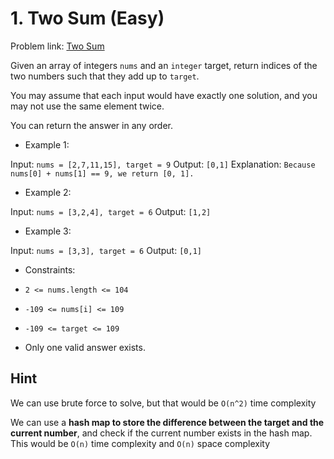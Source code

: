 # 1. Two Sum (Easy)

Problem link: [Two Sum](https://leetcode.com/problems/two-sum)

Given an array of integers `nums` and an `integer` target, return indices of the two numbers such that they add up to `target`.

You may assume that each input would have exactly one solution, and you may not use the same element twice.

You can return the answer in any order.

- Example 1:

Input: `nums = [2,7,11,15], target = 9`
Output: `[0,1]`
Explanation: `Because nums[0] + nums[1] == 9, we return [0, 1].`

- Example 2:

Input: `nums = [3,2,4], target = 6`
Output: `[1,2]`

- Example 3:

Input: `nums = [3,3], target = 6`
Output: `[0,1]`

- Constraints:

- `2 <= nums.length <= 104`
- `-109 <= nums[i] <= 109`
- `-109 <= target <= 109`
- Only one valid answer exists.

## Hint

We can use brute force to solve, but that would be `O(n^2)` time complexity

We can use a **hash map to store the difference between the target and the current number**, and check if the current number exists in the hash map. This would be `O(n)` time complexity and `O(n)` space complexity
